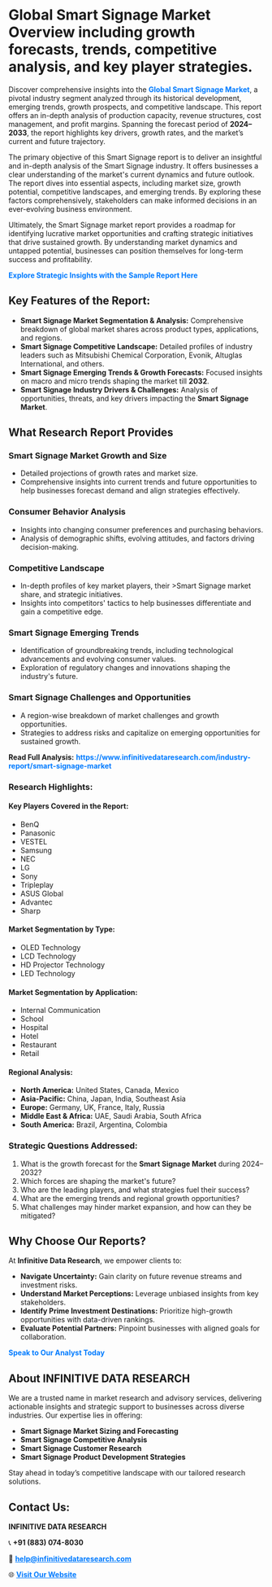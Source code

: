 <h1>Global Smart Signage Market Overview including growth forecasts, trends, competitive analysis, and key player strategies.</h1>
<p>
Discover comprehensive insights into the 
<a href="https://www.infinitivedataresearch.com/industry-report/smart-signage-market" rel="dofollow" style="color: #007BFF; text-decoration: none;"><strong>Global Smart Signage Market</strong></a>, a pivotal industry segment analyzed through its historical development, emerging trends, growth prospects, and competitive landscape. This report offers an in-depth analysis of production capacity, revenue structures, cost management, and profit margins. Spanning the forecast period of <strong>2024–2033</strong>, the report highlights key drivers, growth rates, and the market’s current and future trajectory.
</p>
<p>
The primary objective of this Smart Signage report is to deliver an insightful and in-depth analysis of the Smart Signage industry. It offers businesses a clear understanding of the market's current dynamics and future outlook. The report dives into essential aspects, including market size, growth potential, competitive landscapes, and emerging trends. By exploring these factors comprehensively, stakeholders can make informed decisions in an ever-evolving business environment.
</p>
<p>
Ultimately, the Smart Signage market report provides a roadmap for identifying lucrative market opportunities and crafting strategic initiatives that drive sustained growth. By understanding market dynamics and untapped potential, businesses can position themselves for long-term success and profitability.
</p>
<p>
<a href="https://www.infinitivedataresearch.com/request-sample/reportId=106645" style="color: #007BFF; text-decoration: none;"><strong>Explore Strategic Insights with the Sample Report Here</strong></a>
</p>

<h2>Key Features of the Report:</h2>
<ul>
<li><strong>Smart Signage Market Segmentation & Analysis:</strong> Comprehensive breakdown of global market shares across product types, applications, and regions.</li>
<li><strong>Smart Signage Competitive Landscape:</strong> Detailed profiles of industry leaders such as Mitsubishi Chemical Corporation, Evonik, Altuglas International, and others.</li>
<li><strong>Smart Signage Emerging Trends & Growth Forecasts:</strong> Focused insights on macro and micro trends shaping the market till <strong>2032</strong>.</li>
<li><strong>Smart Signage Industry Drivers & Challenges:</strong> Analysis of opportunities, threats, and key drivers impacting the <strong>Smart Signage Market</strong>.</li>
</ul>

<h2>What Research Report Provides</h2>
<h3>Smart Signage Market Growth and Size</h3>
<ul>
<li>Detailed projections of growth rates and market size.</li>
<li>Comprehensive insights into current trends and future opportunities to help businesses forecast demand and align strategies effectively.</li>
</ul>

<h3>Consumer Behavior Analysis</h3>
<ul>
<li>Insights into changing consumer preferences and purchasing behaviors.</li>
<li>Analysis of demographic shifts, evolving attitudes, and factors driving decision-making.</li>
</ul>

<h3>Competitive Landscape</h3>
<ul>
<li>In-depth profiles of key market players, their >Smart Signage market share, and strategic initiatives.</li>
<li>Insights into competitors' tactics to help businesses differentiate and gain a competitive edge.</li>
</ul>

<h3>Smart Signage Emerging Trends</h3>
<ul>
<li>Identification of groundbreaking trends, including technological advancements and evolving consumer values.</li>
<li>Exploration of regulatory changes and innovations shaping the industry's future.</li>
</ul>

<h3>Smart Signage Challenges and Opportunities</h3>
<ul>
<li>A region-wise breakdown of market challenges and growth opportunities.</li>
<li>Strategies to address risks and capitalize on emerging opportunities for sustained growth.</li>
</ul>
<p><strong>Read Full Analysis:</strong> <a href="https://www.infinitivedataresearch.com/industry-report/smart-signage-market" rel="dofollow" style="color: #007BFF; text-decoration: none;"><strong>https://www.infinitivedataresearch.com/industry-report/smart-signage-market</strong></a></p>
<h3>Research Highlights:</h3>
<h4>Key Players Covered in the Report:</h4>
<ul><li>BenQ</li><li>Panasonic</li><li>VESTEL</li><li>Samsung</li><li>NEC</li><li>LG</li><li>Sony</li><li>Tripleplay</li><li>ASUS Global</li><li>Advantec</li><li>Sharp</li></ul>
<h4>Market Segmentation by Type:</h4>
<ul><li>OLED Technology</li><li>LCD Technology</li><li>HD Projector Technology</li><li>LED Technology</li></ul>
<h4>Market Segmentation by Application:</h4>
<ul><li>Internal Communication</li><li>School</li><li>Hospital</li><li>Hotel</li><li>Restaurant</li><li>Retail</li></ul>

<h4>Regional Analysis:</h4>
<ul>
<li><strong>North America:</strong> United States, Canada, Mexico</li>
<li><strong>Asia-Pacific:</strong> China, Japan, India, Southeast Asia</li>
<li><strong>Europe:</strong> Germany, UK, France, Italy, Russia</li>
<li><strong>Middle East & Africa:</strong> UAE, Saudi Arabia, South Africa</li>
<li><strong>South America:</strong> Brazil, Argentina, Colombia</li>
</ul>

<h3>Strategic Questions Addressed:</h3>
<ol>
<li>What is the growth forecast for the <strong>Smart Signage Market</strong> during 2024–2032?</li>
<li>Which forces are shaping the market's future?</li>
<li>Who are the leading players, and what strategies fuel their success?</li>
<li>What are the emerging trends and regional growth opportunities?</li>
<li>What challenges may hinder market expansion, and how can they be mitigated?</li>
</ol>

<h2>Why Choose Our Reports?</h2>
<p>At <strong>Infinitive Data Research</strong>, we empower clients to:</p>
<ul>
<li><strong>Navigate Uncertainty:</strong> Gain clarity on future revenue streams and investment risks.</li>
<li><strong>Understand Market Perceptions:</strong> Leverage unbiased insights from key stakeholders.</li>
<li><strong>Identify Prime Investment Destinations:</strong> Prioritize high-growth opportunities with data-driven rankings.</li>
<li><strong>Evaluate Potential Partners:</strong> Pinpoint businesses with aligned goals for collaboration.</li>
</ul>
<p><a href="https://www.infinitivedataresearch.com/industry-report/smart-signage-market" rel="dofollow" style="color: #007BFF; text-decoration: none;"><strong>Speak to Our Analyst Today</strong></a></p>

<h2>About INFINITIVE DATA RESEARCH</h2>
<p>We are a trusted name in market research and advisory services, delivering actionable insights and strategic support to businesses across diverse industries. Our expertise lies in offering:</p>
<ul>
<li><strong>Smart Signage Market Sizing and Forecasting</strong></li>
<li><strong>Smart Signage Competitive Analysis</strong></li>
<li><strong>Smart Signage Customer Research</strong></li>
<li><strong>Smart Signage Product Development Strategies</strong></li>
</ul>
<p>Stay ahead in today’s competitive landscape with our tailored research solutions.</p>

<h2>Contact Us:</h2>
<p><strong>INFINITIVE DATA RESEARCH</strong></p>
<p>📞 <strong>+91 (883) 074-8030</strong></p>
<p>📧 <strong><a href="mailto:help@infinitivedataresearch.com" style="color: #007BFF;">help@infinitivedataresearch.com</a></strong></p>
<p>🌐 <strong><a href="https://www.infinitivedataresearch.com" rel="dofollow" style="color: #007BFF;">Visit Our Website</a></strong></p>